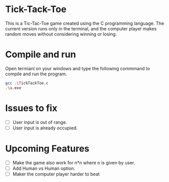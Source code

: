 # Tick-Tack-Toe
This is a Tic-Tac-Toe game created using the C programming language. The current version runs only in the terminal, and the computer player makes random moves without considering winning or losing.

# Compile and run
Open termianl on your windows and type the following commmand to compile and run the program.
```bash
gcc .\TickTackToe.c
.\a.exe
```

# Issues to fix
- [ ] User input is out of range.
- [ ] User input is already occupied.

# Upcoming Features
- [ ] Make the game also work for n*n where n is given by user.
- [ ] Add Human vs Human option.
- [ ] Maker the computer player harder to beat
